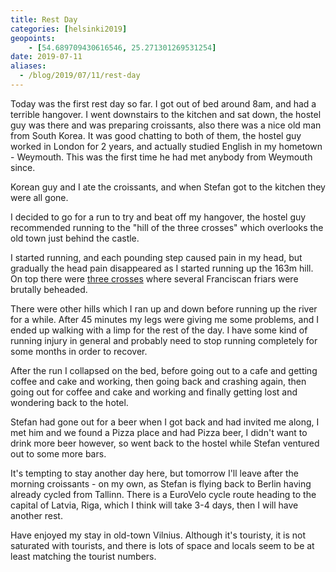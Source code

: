 ```yaml
--- 
title: Rest Day
categories: [helsinki2019]
geopoints:
    - [54.689709430616546, 25.271301269531254]
date: 2019-07-11
aliases:
  - /blog/2019/07/11/rest-day
---
```


Today was the first rest day so far. I got out of bed around 8am, and had a
terrible hangover. I went downstairs to the kitchen and sat down, the hostel
guy was there and was preparing croissants, also there was a nice old man from
South Korea. It was good chatting to both of them, the hostel guy worked in
London for 2 years, and actually studied English in my hometown - Weymouth.
This was the first time he had met anybody from Weymouth since.

Korean guy and I ate the croissants, and when Stefan got to the kitchen
they were all gone.

I decided to go for a run to try and beat off my hangover, the hostel guy
recommended running to the "hill of the three crosses" which overlooks the old
town just behind the castle.

I started running, and each pounding step caused pain in my head, but
gradually the head pain disappeared as I started running up the 163m hill. On
top there were [three crosses](https://en.wikipedia.org/wiki/Three_Crosses)
where several Franciscan friars were brutally beheaded.

There were other hills which I ran up and down before running up the river for
a while. After 45 minutes my legs were giving me some problems, and I ended up
walking with a limp for the rest of the day. I have some kind of running
injury in general and probably need to stop running completely for some months
in order to recover.

After the run I collapsed on the bed, before going out to a cafe and getting
coffee and cake and working, then going back and crashing again, then
going out for coffee and cake and working and finally getting lost and
wondering back to the hotel.

Stefan had gone out for a beer when I got back and had invited me along, I met
him and we found a Pizza place and had Pizza beer, I didn't want to
drink more beer however, so went back to the hostel while Stefan ventured out
to some more bars.

It's tempting to stay another day here, but tomorrow I'll leave after the
morning croissants - on my own, as Stefan is flying back to Berlin having
already cycled from Tallinn. There is a EuroVelo cycle route heading to the
capital of Latvia, Riga, which I think will take 3-4 days, then I will have
another rest.

Have enjoyed my stay in old-town Vilnius. Although it's touristy, it is not
saturated with tourists, and there is lots of space and locals seem to be at
least matching the tourist numbers.
